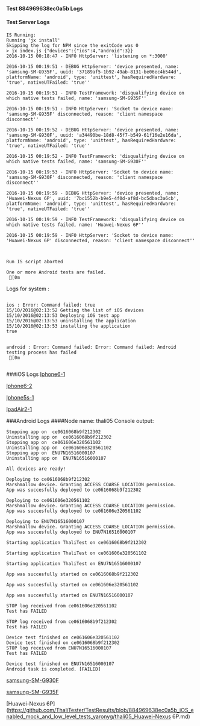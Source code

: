 #### Test 884969638ec0a5b Logs

#### Test Server Logs
```
IS Running:
Running 'jx install'
Skipping the log for NPM since the exitCode was 0
> jx index.js {"devices":{"ios":4,"android":3}}
2016-10-15 00:18:47 - INFO HttpServer: 'listening on *:3000'

2016-10-15 00:19:51 - DEBUG HttpServer: 'device presented, name: 'samsung-SM-G935F', uuid: '37189af5-1b92-49ab-8131-be06ec4b544d', platformName: 'android', type: 'unittest', hasRequiredHardware: 'true', nativeUTFailed: 'true''

2016-10-15 00:19:51 - INFO TestFramework: 'disqualifying device on which native tests failed, name: 'samsung-SM-G935F''

2016-10-15 00:19:51 - INFO HttpServer: 'Socket to device name: 'samsung-SM-G935F' disconnected, reason: 'client namespace disconnect''

2016-10-15 00:19:52 - DEBUG HttpServer: 'device presented, name: 'samsung-SM-G930F', uuid: 'a34490be-18d8-45f7-b549-61f16e2e16da', platformName: 'android', type: 'unittest', hasRequiredHardware: 'true', nativeUTFailed: 'true''

2016-10-15 00:19:52 - INFO TestFramework: 'disqualifying device on which native tests failed, name: 'samsung-SM-G930F''

2016-10-15 00:19:53 - INFO HttpServer: 'Socket to device name: 'samsung-SM-G930F' disconnected, reason: 'client namespace disconnect''

2016-10-15 00:19:59 - DEBUG HttpServer: 'device presented, name: 'Huawei-Nexus 6P', uuid: '7bc1552b-b9e5-4f0d-af8d-bc5dbac3a6cb', platformName: 'android', type: 'unittest', hasRequiredHardware: 'true', nativeUTFailed: 'true''

2016-10-15 00:19:59 - INFO TestFramework: 'disqualifying device on which native tests failed, name: 'Huawei-Nexus 6P''

2016-10-15 00:19:59 - INFO HttpServer: 'Socket to device name: 'Huawei-Nexus 6P' disconnected, reason: 'client namespace disconnect''


 
Run IS script aborted
 
One or more Android tests are failed.
 [0m

```


Logs for system : 
```

ios : Error: Command failed: true
15/10/2016@02:13:52 Getting the list of iOS devices 
15/10/2016@02:13:53 Deploying iOS test app 
15/10/2016@02:13:53 uninstalling the application 
15/10/2016@02:13:53 installing the application 
true


android : Error: Command failed: Error: Command failed: Android testing process has failed
 [0m


```
###iOS Logs
[Iphone6-1](https://github.com/ThaliTester/TestResults/blob/884969638ec0a5b_iOS_enabled_mock_and_low_level_tests_yaronyg/iOS_Iphone6-1.md)

[Iphone6-2](https://github.com/ThaliTester/TestResults/blob/884969638ec0a5b_iOS_enabled_mock_and_low_level_tests_yaronyg/iOS_Iphone6-2.md)

[Iphone5s-1](https://github.com/ThaliTester/TestResults/blob/884969638ec0a5b_iOS_enabled_mock_and_low_level_tests_yaronyg/iOS_Iphone5s-1.md)

[IpadAir2-1](https://github.com/ThaliTester/TestResults/blob/884969638ec0a5b_iOS_enabled_mock_and_low_level_tests_yaronyg/iOS_IpadAir2-1.md)


###Android Logs
####Node name: thali05
Console output:
```
Stopping app on  ce0616068b9f212302
Uninstalling app on  ce0616068b9f212302
Stopping app on  ce061606e320561102
Uninstalling app on  ce061606e320561102
Stopping app on  ENU7N16516000107
Uninstalling app on  ENU7N16516000107

All devices are ready!

Deploying to ce0616068b9f212302
Marshmallow device. Granting ACCESS_COARSE_LOCATION permission.
App was succesfully deployed to ce0616068b9f212302

Deploying to ce061606e320561102
Marshmallow device. Granting ACCESS_COARSE_LOCATION permission.
App was succesfully deployed to ce061606e320561102

Deploying to ENU7N16516000107
Marshmallow device. Granting ACCESS_COARSE_LOCATION permission.
App was succesfully deployed to ENU7N16516000107

Starting application ThaliTest on ce0616068b9f212302

Starting application ThaliTest on ce061606e320561102

Starting application ThaliTest on ENU7N16516000107

App was succesfully started on ce0616068b9f212302

App was succesfully started on ce061606e320561102

App was succesfully started on ENU7N16516000107

STOP log received from ce061606e320561102
Test has FAILED

STOP log received from ce0616068b9f212302
Test has FAILED

Device test finished on ce061606e320561102 
Device test finished on ce0616068b9f212302 
STOP log received from ENU7N16516000107
Test has FAILED

Device test finished on ENU7N16516000107 
Android task is completed. [FAILED]
```
[samsung-SM-G930F](https://github.com/ThaliTester/TestResults/blob/884969638ec0a5b_iOS_enabled_mock_and_low_level_tests_yaronyg/thali05_samsung-SM-G930F.md)

[samsung-SM-G935F](https://github.com/ThaliTester/TestResults/blob/884969638ec0a5b_iOS_enabled_mock_and_low_level_tests_yaronyg/thali05_samsung-SM-G935F.md)

[Huawei-Nexus 6P](https://github.com/ThaliTester/TestResults/blob/884969638ec0a5b_iOS_enabled_mock_and_low_level_tests_yaronyg/thali05_Huawei-Nexus 6P.md)




